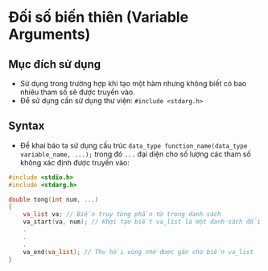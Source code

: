 # Đối số biến thiên (Variable Arguments)
## Mục đích sử dụng
- Sử dụng trong trường hợp khi tạo một hàm nhưng không biết có bao nhiêu tham số sẽ được truyền vào.
- Để sử dụng cần sử dụng thư viện: `#include <stdarg.h>`
## Syntax
- Để khai báo ta sử dụng cấu trúc `data_type function_name(data_type variable_name, ...);` trong đó `...` đại diện cho số lượng các tham số không xác định được truyền vào:
```c
#include <stdio.h>
#include <stdarg.h>

double tong(int num, ...)
{
    va_list va; // Biến truy từng phần từ trong danh sách
    va_start(va, num); // Khợi tạo biết va_list là một danh sách đối số. Với số lượng đối số là biến num
    .
    .
    .
    va_end(va_list); // Thu hồi vùng nhớ được gán cho biến va_list
}
```